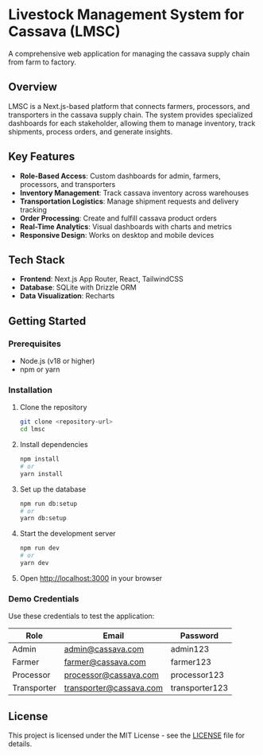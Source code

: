 # Livestock Management System for Cassava (LMSC)

A comprehensive web application for managing the cassava supply chain from farm to factory.



## Overview

LMSC is a Next.js-based platform that connects farmers, processors, and transporters in the cassava supply chain. The system provides specialized dashboards for each stakeholder, allowing them to manage inventory, track shipments, process orders, and generate insights.

## Key Features

- **Role-Based Access**: Custom dashboards for admin, farmers, processors, and transporters
- **Inventory Management**: Track cassava inventory across warehouses
- **Transportation Logistics**: Manage shipment requests and delivery tracking
- **Order Processing**: Create and fulfill cassava product orders
- **Real-Time Analytics**: Visual dashboards with charts and metrics
- **Responsive Design**: Works on desktop and mobile devices

## Tech Stack

- **Frontend**: Next.js App Router, React, TailwindCSS
- **Database**: SQLite with Drizzle ORM
- **Data Visualization**: Recharts

## Getting Started

### Prerequisites

- Node.js (v18 or higher)
- npm or yarn

### Installation

1. Clone the repository
   ```bash
   git clone <repository-url>
   cd lmsc
   ```

2. Install dependencies
   ```bash
   npm install
   # or
   yarn install
   ```

3. Set up the database
   ```bash
   npm run db:setup
   # or
   yarn db:setup
   ```

4. Start the development server
   ```bash
   npm run dev
   # or
   yarn dev
   ```

5. Open [http://localhost:3000](http://localhost:3000) in your browser

### Demo Credentials

Use these credentials to test the application:

| Role        | Email                 | Password   |
|-------------|----------------------|------------|
| Admin       | admin@cassava.com    | admin123   |
| Farmer      | farmer@cassava.com   | farmer123  |
| Processor   | processor@cassava.com| processor123|
| Transporter | transporter@cassava.com| transporter123|

## License

This project is licensed under the MIT License - see the [LICENSE](./LICENSE) file for details.

